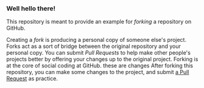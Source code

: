 ### Well hello there!

This repository is meant to provide an example for *forking* a repository on GitHub.

Creating a *fork* is producing a personal copy of someone else's project. Forks act as a sort of bridge between the original repository and your personal copy. You can submit *Pull Requests* to help make other people's projects better by offering your changes up to the original project. Forking is at the core of social coding at GitHub.
these are changes
After forking this repository, you can make some changes to the project, and submit [a Pull Request](https://github.com/octocat/Spoon-Knife/pulls) as practice.
